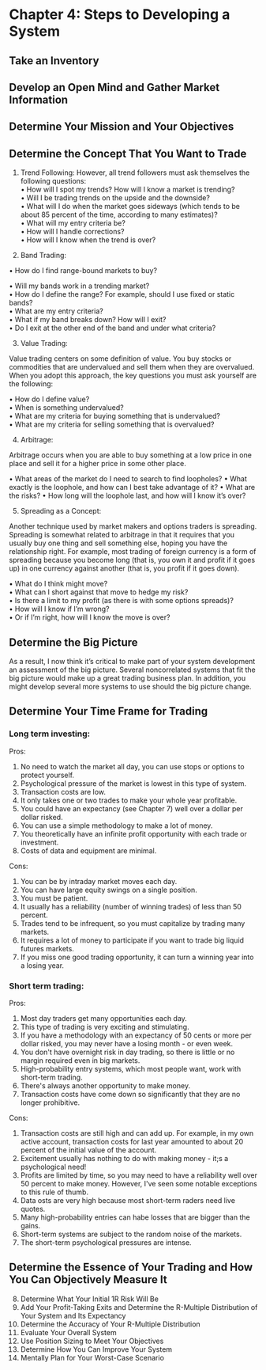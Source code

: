 # Chapter 4: Steps to Developing a System

## Take an Inventory    
## Develop an Open Mind and Gather Market Information    
## Determine Your Mission and Your Objectives    
## Determine the Concept That You Want to Trade 

1. Trend Following: 
However, all trend followers must ask themselves the following questions:   
• How will I spot my trends? How will I know a market is trending?   
• Will I be trading trends on the upside and the downside?   
• What will I do when the market goes sideways (which tends to be about 85 percent of the time, according to many estimates)?    
• What will my entry criteria be?   
• How will I handle corrections?   
• How will I know when the trend is over?   

2. Band Trading:   

• How do I find range-bound markets to buy?   
  
• Will my bands work in a trending market?   
• How do I define the range? For example, should I use fixed or static bands?    
• What are my entry criteria?   
• What if my band breaks down? How will I exit?   
• Do I exit at the other end of the band and under what criteria?   

3. Value Trading:  

Value trading centers on some definition of value. You buy stocks or commodities that are undervalued and sell them when they are overvalued. When you adopt this approach, the key questions you must ask yourself are the following:

• How do I define value?      
• When is something undervalued?      
• What are my criteria for buying something that is undervalued?     
• What are my criteria for selling something that is overvalued?    

4. Arbitrage:  

Arbitrage occurs when you are able to buy something at a low price in one place and sell it for a higher price in some other place.

• What areas of the market do I need to search to find loopholes?
• What exactly is the loophole, and how can I best take advantage of it? • What are the risks?
• How long will the loophole last, and how will I know it’s over?

5. Spreading as a Concept:   

Another technique used by market makers and options traders is spreading. Spreading is somewhat related to arbitrage in that it requires that you usually buy one thing and sell something else, hoping you have the relationship right. For example, most trading of foreign currency is a form of spreading because you become long (that is, you own it and profit if it goes up) in one currency against another (that is, you profit if it goes down).   

• What do I think might move?   
• What can I short against that move to hedge my risk?   
• Is there a limit to my profit (as there is with some options spreads)?   
• How will I know if I’m wrong?   
• Or if I’m right, how will I know the move is over?   



## Determine the Big Picture     
As a result, I now think it’s critical to make part of your system development an assessment of the big picture. Several noncorrelated systems that fit the big picture would make up a great trading business plan. In addition, you might develop several more systems to use should the big picture change. 

## Determine Your Time Frame for Trading   

### Long term investing:   

Pros: 
1. No need to watch the market all day, you can use stops or options to protect yourself.  
2. Psychological pressure of the market is lowest in this type of system.  
3. Transaction costs are low.  
4. It only takes one or two trades to make your whole year profitable.  
5. You could have an expectancy (see Chapter 7) well over a dollar per dollar risked.  
6. You can use a simple methodology to make a lot of money.  
7. You theoretically have an infinite profit opportunity with each trade or investment.  
8. Costs of data and equipment are minimal.  

Cons: 
1. You can be by intraday market moves each day.   
2. You can have large equity swings on a single position.  
3. You must be patient.  
4. It usually has a reliability (number of winning trades) of less than 50 percent.  
5. Trades tend to be infrequent, so you must capitalize by trading many markets.   
6. It requires a lot of money to participate if you want to trade big liquid futures markets.   
7. If you miss one good trading opportunity, it can turn a winning year into a losing year.  

### Short term trading: 

Pros:   
1. Most day traders get many opportunities each day.   
2. This type of trading is very exciting and stimulating.   
3. If you have a methodology with an expectancy of 50 cents or more per dollar risked, you may never have a losing month - or even week.   
4. You don't have overnight risk in day trading, so there is little or no margin required even in big markets.   
5. High-probability entry systems, which most people want, work with short-term trading.   
6. There's always another opportunity to make money.   
7. Transaction costs have come down so significantly that they are no longer prohibitive.   

Cons:   
1. Transaction costs are still high and can add up. For example, in my own active account, transaction costs for last year amounted to about 20 percent of the initial value of the account.   
2. Excitement usually has nothing to do with making money - it;s a psychological need!   
3. Profits are limited by time, so you may need to have a reliability well over 50 percent to make money. However, I've seen some notable exceptions to this rule of thumb.   
4. Data osts are very high because most short-term raders need live quotes.   
5. Many high-probability entries can habe losses that are bigger than the gains.   
6. Short-term systems are subject to the random noise of the markets.   
7. The short-term psychological pressures are intense.   

## Determine the Essence of Your Trading and How You Can Objectively Measure It   


8. Determine What Your Initial 1R Risk Will Be   
9. Add Your Profit-Taking Exits and Determine the R-Multiple Distribution of Your System and Its Expectancy   
10. Determine the Accuracy of Your R-Multiple Distribution   
11. Evaluate Your Overall System   
12. Use Position Sizing to Meet Your Objectives   
13. Determine How You Can Improve Your System   
14. Mentally Plan for Your Worst-Case Scenario  

